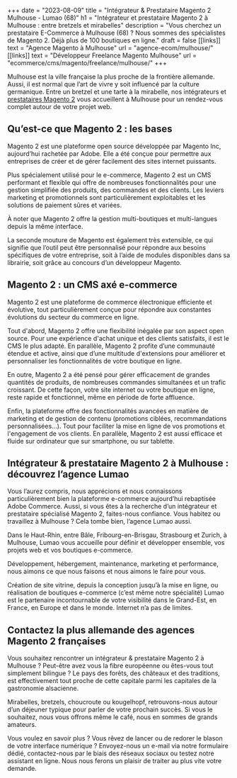 +++
date = "2023-08-09"
title = "Intégrateur & Prestataire Magento 2 Mulhouse - Lumao (68)"
h1 = "Intégrateur et prestataire Magento 2 à Mulhouse : entre bretzels et mirabelles"
description = "Vous cherchez un prestataire E-Commerce à Mulhouse (68) ? Nous sommes des spécialistes de Magento 2. Déjà plus de 100 boutiques en ligne."
draft = false
[[links]]
    text = "Agence Magento à Mulhouse"
    url = "agence-ecom/mulhouse/"
[[links]]
    text = "Développeur Freelance Magento Mulhouse"
    url = "ecommerce/cms/magento/freelance/mulhouse/"
+++

Mulhouse est la ville française la plus proche de la frontière allemande. Aussi, il est normal que l’art de vivre y soit influencé par la culture germanique. Entre un bretzel et une tarte à la mirabelle, nos intégrateurs et [prestataires Magento 2](/ecommerce/cms/magento/prestataire/) vous accueillent à Mulhouse pour un rendez-vous complet autour de votre projet web.

## Qu’est-ce que Magento 2 : les bases
Magento 2 est une plateforme open source développée par Magento Inc, aujourd’hui rachetée par Adobe. Elle a été conçue pour permettre aux entreprises de créer et de gérer facilement des sites internet puissants.

Plus spécialement utilisé pour le e-commerce, Magento 2 est un CMS performant et flexible qui offre de nombreuses fonctionnalités pour une gestion simplifiée des produits, des commandes et des clients. Les leviers marketing et promotionnels sont particulièrement exploitables et les solutions de paiement sûres et variées.

À noter que Magento 2 offre la gestion multi-boutiques et multi-langues depuis la même interface.

La seconde mouture de Magento est également très extensible, ce qui signifie que l’outil peut être personnalisé pour répondre aux besoins spécifiques de votre entreprise, soit à l’aide de modules disponibles dans sa librairie, soit grâce au concours d’un développeur Magento.

## Magento 2 : un CMS axé e-commerce
Magento 2 est une plateforme de commerce électronique efficiente et évolutive, tout particulièrement conçue pour répondre aux constantes évolutions du secteur du commerce en ligne.

Tout d'abord, Magento 2 offre une flexibilité inégalée par son aspect open source. Pour une expérience d'achat unique et des clients satisfaits, il est le CMS le plus adapté. En parallèle, Magento 2 profite d’une communauté étendue et active, ainsi que d’une multitude d'extensions pour améliorer et personnaliser les fonctionnalités de votre boutique en ligne.

En outre, Magento 2 a été pensé pour gérer efficacement de grandes quantités de produits, de nombreuses commandes simultanées et un trafic croissant. De cette façon, votre site internet ou votre boutique en ligne, reste rapide et fonctionnel, même en période de forte affluence.

Enfin, la plateforme offre des fonctionnalités avancées en matière de marketing et de gestion de contenu (promotions ciblées, recommandations personnalisées...). Tout pour faciliter la mise en ligne de vos promotions et l'engagement de vos clients. En parallèle, Magento 2 est aussi efficace et fluide sur ordinateur que sur smartphone, ou sur tablette.

## Intégrateur & prestataire Magento 2 à Mulhouse : découvrez l’agence Lumao
Vous l’aurez compris, nous apprécions et nous connaissons particulièrement bien la plateforme e-commerce aujourd’hui rebaptisée Adobe Commerce. Aussi, si vous êtes à la recherche d’un intégrateur et prestataire spécialisé Magento 2, faites-nous confiance. Vous habitez ou travaillez à Mulhouse ? Cela tombe bien, l’agence Lumao aussi.

Dans le Haut-Rhin, entre Bâle, Fribourg-en-Brisgau, Strasbourg et Zurich, à Mulhouse, Lumao vous accueille pour définir et développer ensemble, vos projets web et vos boutiques e-commerce.

Développement, hébergement, maintenance, marketing et performance, nous aimons ce que nous faisons et nous aimons le faire pour vous.

Création de site vitrine, depuis la conception jusqu’à la mise en ligne, ou réalisation de boutiques e-commerce (c’est même notre spécialité) Lumao est le partenaire incontournable de votre visibilité dans le Grand-Est, en France, en Europe et dans le monde. Internet n’a pas de limites.

## Contactez la plus allemande des agences Magento 2 françaises
Vous souhaitez rencontrer un intégrateur & prestataire Magento 2 à Mulhouse ? Peut-être avez vous la fibre européenne ou êtes-vous tout simplement bilingue ? Le pays des forêts, des châteaux et des traditions, est effectivement tout proche de cette capitale parmi les capitales de la gastronomie alsacienne.

Mirabelles, bretzels, choucroute ou kougelhopf, retrouvons-nous autour d’un déjeuner typique pour parler de votre prochain succès. Si vous le souhaitez, nous vous offrons même le café, nous en sommes de grands amateurs.

Vous voulez en savoir plus ? Vous rêvez de lancer ou de redorer le blason de votre interface numérique ? Envoyez-nous un e-mail via notre formulaire dédié, contactez-nous par le biais des réseaux sociaux ou testez notre assistant en ligne. Nous nous ferons un plaisir de traiter au plus vite votre demande.


